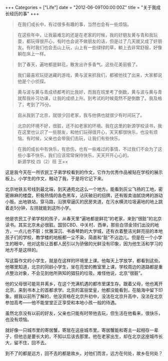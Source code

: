 +++
Categories = ["Life"]
date = "2012-06-09T00:00:00Z"
title =  "关于我成长经历的事"
+++

>在我们成长中，有过很多有趣的事，当然也会有一些烦恼。

>在这些年中，让我最难忘的还是在老家的时候，我的好朋友黄与青和我玩耍，都玩得很开心，有时也会说不做朋友的话，但是过了几天就又成了好朋友。有时我们也会去山上玩，山上有一些绿绿的草，躺上去非常舒服，好像躺在床上一样。

>到了春天，遍地都是鲜花，散发出许多香气。这些花美丽极了。

>我们最喜欢玩捉迷藏的游戏，黄与波来抓我们，都被他找了出来，大家都说他是个小侦探。

>黄与波与黄与青成绩都考的比我好，而我在班里考了倒数，黄与波与黄与青就帮我补习功课，让我的成绩上升。到考试的时候竟然不是倒数了。我及格了，考到了75分。

>自从我到了北京，就很少回老家，我与他俩也就很少有时间玩了。

>北京的环境不好，很脏，还不如老家的环境。我在这里的新源学校读书，我在这里也认识了一些朋友，和他们玩得很开心，天天都很快乐，也没有烦恼。有时候，父亲也会带我们去玩，让我们有些快乐。

>在我的成长中有快乐，有悲伤，也有一些难过的事情，不过我们不会为了这些小事不快乐，我们应该常常保持快乐，天天开开心心的。                                                                                                               
>新源学校 四（2）班 王××


这是我今天在一所农民工子弟学校看到的作文，它作为优秀作品被贴在学校的展示板上。小学生的作文，触动了我，于是将它记下来。   

北京地铁五号线到最北端，到天通苑北这么一个地方。能看到灰尘飞扬的工地，密密麻麻的楼盘，积极热情的各色黑车，沾灰破旧的招牌，还有贩卖油腻烧烤的游动小贩。出地铁站，穿马路，沿狭窄逼仄的民房夹道，在污水横流垃圾遍地的地上跳着走5分钟，左拐就能到这所小学。   

他是农民工子弟学校的孩子，从春天里“遍地都是鲜花”的老家，来到“很脏”的北京读书。其实北京未必很脏。国贸CBD、中关村、西单，那些白领金领们出没的地方，一点儿也不脏；优雅深沉、书香琴韵的大学城，还有衣着整洁光鲜亮丽的本地孩子们的学校，教学楼的地板都一尘不染，简直和“脏”不沾边儿。但是在一个小学生的眼中，他对这些让首都人民引以为骄傲的光鲜没有印象，因为他生活和学习的地方不是这样的。

写这篇作文的小学生，就是在这样的环境里上课。他每天上学放学，都看到这些。他哪里知道，北京的同龄小学生，坐在亮堂的教室里上课，学校周边的道路都是重点整治对象，不会见到他所熟知的猖狂的垃圾。难怪他说，北京“很脏”。

他的父母很可能背井离乡，在这个充满机遇的都市里谋生存。跟着父母，他也离开北京，来到书本上的首都求学。北京的富丽堂皇，他都没能看到，在脑海中留下印象。据我以前所了解的，他没资格在北京升初中，没法在北京升高中，没法在北京参加高考——他不能堂堂正正享受和本地小孩一般的待遇。

虽然北京没有以前的好友，父亲也只能有时带他去玩，但生活在他看来，很快乐，也没有烦恼。

就好像一只城市里的寄居蟹，寄居在这座城市里。寄居蟹能和寄主一起相存一辈子，但他总是要长大的，不知以后该去那里。他在老家出生，却在北京这座城市长大，留不住，回不去。

到不了的都是远方，回不去的都是故乡。对他们而言，远方在何处，故乡在何处？     
